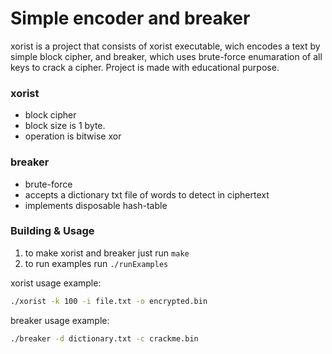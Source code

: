 # Simple encoder and breaker

xorist is a project that consists of xorist executable, wich encodes a text by simple block cipher,
and breaker, which uses brute-force enumaration of all keys to crack a cipher. Project is made with educational purpose.

### xorist

- block cipher
- block size is 1 byte.
- operation is bitwise xor

### breaker

- brute-force
- accepts a dictionary txt file of words to detect in ciphertext
- implements disposable hash-table

### Building & Usage
1. to make xorist and breaker just run ```make```
2. to run examples run ```./runExamples```

xorist usage example:
```bash
./xorist -k 100 -i file.txt -o encrypted.bin
```

breaker usage example:
```bash
./breaker -d dictionary.txt -c crackme.bin
```